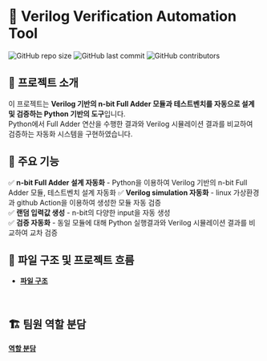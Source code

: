 # 📌 Verilog Verification Automation Tool

![GitHub repo size](https://img.shields.io/github/repo-size/goeun-oh/Verilog-verification-automation-tool)
![GitHub last commit](https://img.shields.io/github/last-commit/goeun-oh/Verilog-verification-automation-tool)
![GitHub contributors](https://img.shields.io/github/contributors/goeun-oh/Verilog-verification-automation-tool)

## 📖 프로젝트 소개
이 프로젝트는 **Verilog 기반의 n-bit Full Adder 모듈과 테스트벤치를 자동으로 설계 및 검증하는 Python 기반의 도구**입니다.  
Python에서 Full Adder 연산을 수행한 결과와 Verilog 시뮬레이션 결과를 비교하여 검증하는 자동화 시스템을 구현하였습니다.
<br>

## 🔧 주요 기능
✅ **n-bit Full Adder 설계 자동화** - Python을 이용하여 Verilog 기반의 n-bit Full Adder 모듈, 테스트벤치 설계 자동화 
✅ **Verilog simulation 자동화** - linux 가상환경과 github Action을 이용하여 생성한 모듈 자동 검증  
✅ **랜덤 입력값 생성** - n-bit의 다양한 input을 자동 생성  
✅ **검증 자동화** - 동일 모듈에 대해 Python 실행결과와 Verilog 시뮬레이션 결과를 비교하여 교차 검증
<br>

## 📂 파일 구조 및 프로젝트 흐름
- **[파일 구조](https://github.com/goeun-oh/Verilog-verification-automation-tool/blob/hotfix_v01/explain/file_structure.md)**

<br>

## 🏗️ 팀원 역할 분담
**[역할 분담](https://github.com/goeun-oh/Verilog-verification-automation-tool/blob/hotfix_v01/explain/division_role.md)**


<br>


